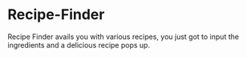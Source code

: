 # Recipe-Finder
Recipe Finder avails you with various recipes, you just got to input the ingredients and a delicious recipe pops up.
